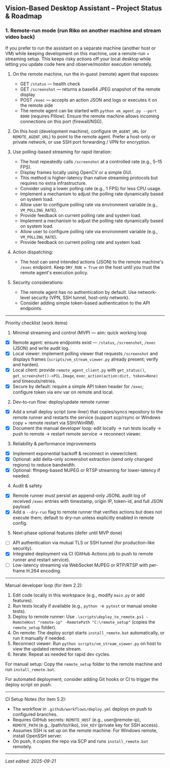 ## Vision-Based Desktop Assistant – Project Status & Roadmap
### 1. Remote-run mode (run Riko on another machine and stream video back)

If you prefer to run the assistant on a separate machine (another host or VM) while keeping development on this machine, use a remote-run + streaming setup. This keeps risky actions off your local desktop while letting you update code here and observe/monitor execution remotely.


1. On the remote machine, run the in-guest (remote) agent that exposes:
    - GET `/status` — health check
    - GET `/screenshot` — returns a base64 JPEG snapshot of the remote display
    - POST `/exec` — accepts an action JSON and logs or executes it on the remote side
    - The remote agent can be started with `python vm_agent.py --port 8000` (requires Pillow). Ensure the remote machine allows incoming connections on this port (firewall/NSG).

2. On this host (development machine), configure `VM_AGENT_URL` (or `REMOTE_AGENT_URL`) to point to the remote agent. Prefer a host-only or private network, or use SSH port forwarding / VPN for encryption.

3. Use polling-based streaming for rapid iteration:
    - The host repeatedly calls `/screenshot` at a controlled rate (e.g., 5–15 FPS).
    - Display frames locally using OpenCV or a simple GUI.
    - This method is higher-latency than native streaming protocols but requires no extra infrastructure.
    - Consider using a lower polling rate (e.g., 1 FPS) for less CPU usage.
    - Implement a mechanism to adjust the polling rate dynamically based on system load.
    - Allow user to configure polling rate via environment variable (e.g., `VM_POLLING_RATE`).
    - Provide feedback on current polling rate and system load.
    - Implement a mechanism to adjust the polling rate dynamically based on system load.
    - Allow user to configure polling rate via environment variable (e.g., `VM_POLLING_RATE`).
    - Provide feedback on current polling rate and system load.

4. Action dispatching:
    - The host can send intended actions (JSON) to the remote machine's `/exec` endpoint. Keep `DRY_RUN = True` on the host until you trust the remote agent's execution policy.

5. Security considerations:
    - The remote agent has no authentication by default. Use network-level security (VPN, SSH tunnel, host-only network).
    - Consider adding simple token-based authentication to the API endpoints.

---

Priority checklist (work items)

1) Minimal streaming and control (MVP) — aim: quick working loop
- [x] Remote agent: ensure endpoints exist — `/status`, `/screenshot`, `/exec` (JSON) and write audit log.
- [x] Local viewer: implement polling viewer that requests `/screenshot` and displays frames (`scripts/vm_stream_viewer.py` already present; verify and harden).
- [x] Local client: provide `remote_agent_client.py` with `get_status()`, `get_screenshot()->PIL.Image`, `exec_action(action:dict, token=None)` and timeouts/retries.
- [x] Secure by default: require a simple API token header for `/exec`; configure token via env var on remote and local.

2) Dev-to-run flow: deploy/update remote runner
- [x] Add a small deploy script (one-liner) that copies/syncs repository to the remote runner and restarts the service (support scp/rsync or Windows copy + remote restart via SSH/WinRM).
- [x] Document the manual developer loop: edit locally -> run tests locally -> push to remote -> restart remote service -> reconnect viewer.

3) Reliability & performance improvements
- [x] Implement exponential backoff & reconnect in viewer/client.
- [x] Optional: add delta-only screenshot extraction (send only changed regions) to reduce bandwidth.
- [x] Optional: ffmpeg-based MJPEG or RTSP streaming for lower-latency if needed.

4) Audit & safety
- [x] Remote runner must persist an append-only JSONL audit log of received `/exec` entries with timestamp, origin IP, token-id, and full JSON payload.
- [x] Add a `--dry-run` flag to remote runner that verifies actions but does not execute them; default to dry-run unless explicitly enabled in remote config.

5) Next-phase optional features (defer until MVP done)
- [ ] API authentication via mutual TLS or SSH tunnel (for production-like security).
- [x] Integrated deployment via CI (GitHub Actions job to push to remote runner and restart service).
- [ ] Low-latency streaming via WebSocket MJPEG or RTP/RTSP with per-frame H.264 encoding.

---

Manual developer loop (for item 2.2):

1. Edit code locally in this workspace (e.g., modify `main.py` or add features).
2. Run tests locally if available (e.g., `python -m pytest` or manual smoke tests).
3. Deploy to remote runner: Use `.\scripts\deploy_to_remote.ps1 -RemoteHost "remote-ip" -RemotePath "C:\remote_setup"` (copies the `remote_setup` folder).
4. On remote: The deploy script starts `install_remote.bat` automatically, or run it manually if needed.
5. Reconnect viewer: Run `python scripts/vm_stream_viewer.py` on host to view the updated remote stream.
6. Iterate: Repeat as needed for rapid dev cycles.

For manual setup: Copy the `remote_setup` folder to the remote machine and run `install_remote.bat`.

For automated deployment, consider adding Git hooks or CI to trigger the deploy script on push.

---

CI Setup Notes (for item 5.2):
- The workflow in `.github/workflows/deploy.yml` deploys on push to configured branches.
- Requires GitHub secrets: `REMOTE_HOST` (e.g., user@remote-ip), `REMOTE_PATH` (e.g., /path/to/riko), `SSH_KEY` (private key for SSH access).
- Assumes SSH is set up on the remote machine. For Windows remote, install OpenSSH server.
- On push, it copies the repo via SCP and runs `install_remote.bat` remotely.

---

_Last edited: 2025-09-21_